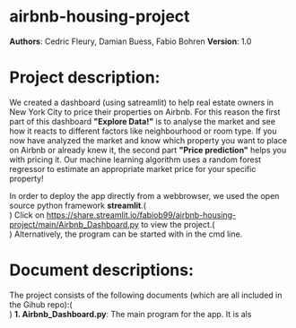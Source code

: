 # airbnb-housing-project

**Authors**: Cedric Fleury, Damian Buess, Fabio Bohren
**Version**: 1.0

# Project description: 
We created a dashboard (using satreamlit) to help real estate owners in New York City to price their properties on Airbnb.
For this reason the first part of this dashboard **"Explore Data!"** is to analyse the market and see how it reacts to different factors like neighbourhood or room type.
If you now have analyzed the market and know which property you want to place on Airbnb or already knew it, the second part **"Price prediction"** helps you with pricing it. Our machine learning algorithm uses a random forest regressor to estimate an appropriate market price for your specific property!

In order to deploy the app directly from a webbrowser, we used the open source python framework **streamlit**.(<br>)
Click on https://share.streamlit.io/fabiob99/airbnb-housing-project/main/Airbnb_Dashboard.py to view the project.(<br>)
Alternatively, the program can be started with in the cmd line.

# Document descriptions:
The project consists of the following documents (which are all included in the Gihub repo):(<br>)
**1. Airbnb_Dashboard.py**: The main program for the app. It is als

